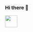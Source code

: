 ### Hi there 👋

<!--
**HCerimac/HCerimac** is a ✨ _special_ ✨ repository because its `README.md` (this file) appears on your GitHub profile.

Here are some ideas to get you started:

- 🔭 I’m currently working on ...
- 🌱 I’m currently learning ...
- 👯 I’m looking to collaborate on ...
- 🤔 I’m looking for help with ...
- 💬 Ask me about ...
- 📫 How to reach me: ...
- 😄 Pronouns: ...
- ⚡ Fun fact: ...
--> <img loading="lazy" src="https://cdn.jsdelivr.net/gh/devicons/devicon/icons/python/python-original.svg" width="40" height="40"/>
